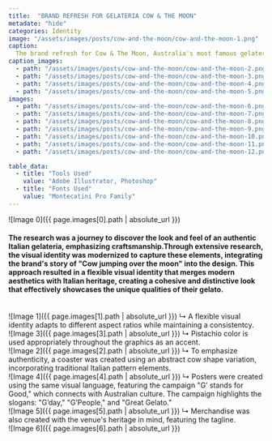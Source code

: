 ```yaml
---
title:  "BRAND REFRESH FOR GELATERIA COW & THE MOON"
metadate: "hide"
categories: Identity
image: "/assets/images/posts/cow-and-the-moon/cow-and-the-moon-1.png"
caption: 
  The brand refresh for Cow & The Moon, Australia's most famous gelateria, aimed to reflect the brand's core values and market positioning. The challenge was to highlight the family-owned nature, legacy, and authenticity of their gelato, which is positioned as a small luxury. 
caption_images: 
  - path: "/assets/images/posts/cow-and-the-moon/cow-and-the-moon-2.png"
  - path: "/assets/images/posts/cow-and-the-moon/cow-and-the-moon-3.png"
  - path: "/assets/images/posts/cow-and-the-moon/cow-and-the-moon-4.png"
  - path: "/assets/images/posts/cow-and-the-moon/cow-and-the-moon-5.png"
images:
  - path: "/assets/images/posts/cow-and-the-moon/cow-and-the-moon-6.png"
  - path: "/assets/images/posts/cow-and-the-moon/cow-and-the-moon-7.png"
  - path: "/assets/images/posts/cow-and-the-moon/cow-and-the-moon-8.png"
  - path: "/assets/images/posts/cow-and-the-moon/cow-and-the-moon-9.png"
  - path: "/assets/images/posts/cow-and-the-moon/cow-and-the-moon-10.png"
  - path: "/assets/images/posts/cow-and-the-moon/cow-and-the-moon-11.png"
  - path: "/assets/images/posts/cow-and-the-moon/cow-and-the-moon-12.png"

table_data:
  - title: "Tools Used"
    value: "Adobe Illustrator, Photoshop"
  - title: "Fonts Used"
    value: "Montecatini Pro Family"
---
```


![Image 0]({{ page.images[0].path | absolute_url }})
#### The research was a journey to discover the look and feel of an authentic Italian gelateria, emphasizing craftsmanship.Through extensive research, the visual identity was modernized to capture these elements, integrating the brand's story of "Cow jumping over the moon" into the design. This approach resulted in a flexible visual identity that merges modern aesthetics with Italian heritage, creating a cohesive and distinctive look that effectively showcases the unique qualities of their gelato.

<br>
![Image 1]({{ page.images[1].path | absolute_url }})
↳ A flexible visual identity adapts to different aspect ratios while maintaining a consistentcy.

<br>
![Image 3]({{ page.images[3].path | absolute_url }})
↳ Pistachio color is used appropriately throughout the graphics as an accent.

<br>
![Image 2]({{ page.images[2].path | absolute_url }})
↳ To emphasize authenticity, a coaster was created using an abstract cow shape variation, incorporating traditional Italian pattern elements.

<br>
![Image 4]({{ page.images[4].path | absolute_url }})
↳ Posters were created using the same visual language, featuring the campaign "G’ stands for Good," which connects with Australian culture. The campaign highlights the slogans: "G’day," "G’People," and "Great Gelato."

<br>
![Image 5]({{ page.images[5].path | absolute_url }})
↳ Merchandise was also created with the venue's heritage in mind, featuring the tagline.

<br>
![Image 6]({{ page.images[6].path | absolute_url }})

